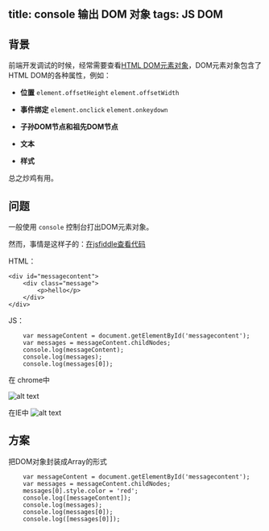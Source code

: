 title: console 输出 DOM 对象
tags: JS DOM
---

## 背景 ##

前端开发调试的时候，经常需要查看[HTML DOM元素对象][HTML DOM元素对象]，DOM元素对象包含了HTML DOM的各种属性，例如：

* **位置**
`element.offsetHeight`
`element.offsetWidth`

* **事件绑定**
`element.onclick`
`element.onkeydown`

* **子孙DOM节点和祖先DOM节点**


* **文本**


* **样式**


总之炒鸡有用。

## 问题 ##

一般使用 `console` 控制台打出DOM元素对象。

然而，事情是这样子的：[在jsfiddle查看代码][在jsfiddle查看]


HTML：
```
<div id="messagecontent">
	<div class="message">
        <p>hello</p>
    </div>
</div>
```

JS：
```	
	var messageContent = document.getElementById('messagecontent');
	var messages = messageContent.childNodes;
    console.log(messageContent);
	console.log(messages);
	console.log(messages[0]);

```

在 chrome中

![alt text](chrome_dom_console.png)



在IE中
![alt text](chrome_dom_console.png)

## 方案 ##

把DOM对象封装成Array的形式

```
	var messageContent = document.getElementById('messagecontent');
	var messages = messageContent.childNodes;
    messages[0].style.color = 'red';
    console.log([messageContent]);
	console.log(messages);
	console.log(messages[0]);
	console.log([messages[0]]);
```




[HTML DOM元素对象]:http://www.w3schools.com/jsref/dom_obj_all.asp
[在jsfiddle查看]:http://jsfiddle.net/CntChen/k2a7heb1/4/